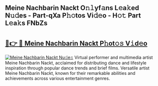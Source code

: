 ## Meine Nachbarin Nackt O𝚗𝚕yf𝚊ns L𝚎a𝚔ed N𝚞𝚍es - Part-qXa P𝚑𝚘tos Vi𝚍𝚎o - H𝚘𝚝 Part L𝚎a𝚔s FNbZs

# <h2><a href="http://kfclb9a.oniu.top/?m=Meine+Nachbarin+Nackt">🔗👉 🔴 Meine Nachbarin Nackt P𝚑ot𝚘𝚜 V𝚒d𝚎o</a></h2>

[![Meine Nachbarin Nackt Nu𝚍e𝚜](https://i.imgur.com/0qMVB7G.gif)](http://kfclb9a.oniu.top/?m=Meine+Nachbarin+Nackt)
Virtual performer and multimedia artist Meine Nachbarin Nackt, acclaimed for distributing dance and lifestyle inspiration through popular dance trends and brief films. Versatile artist Meine Nachbarin Nackt, known for their remarkable abilities and achievements across various entertainment genres.  

